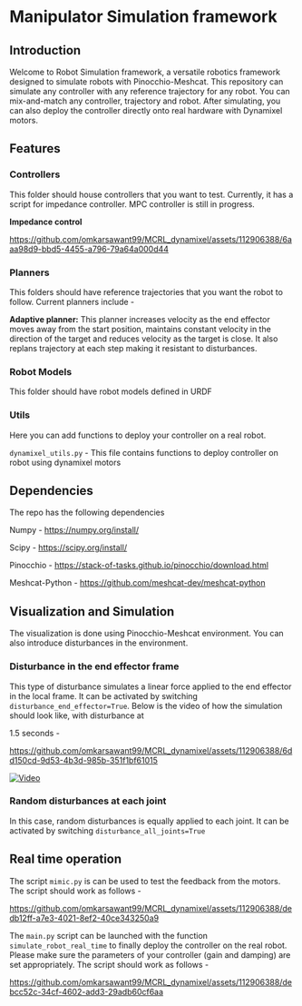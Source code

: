 # Manipulator Simulation framework
## Introduction
Welcome to Robot Simulation framework, a versatile robotics framework designed to simulate robots with Pinocchio-Meshcat. 
This repository can simulate any controller with any reference trajectory for any robot. You can mix-and-match any controller, trajectory and robot.
After simulating, you can also deploy the controller directly onto real hardware with Dynamixel motors.

## Features
### Controllers
This folder should house controllers that you want to test. Currently, it has a script for impedance controller.
MPC controller is still in progress.

**Impedance control**

https://github.com/omkarsawant99/MCRL_dynamixel/assets/112906388/6aaa98d9-bbd5-4455-a796-79a64a000d44


### Planners
This folders should have reference trajectories that you want the robot to follow. Current planners include -

**Adaptive planner:** This planner increases velocity as the end effector moves away from the start position, maintains constant velocity in the direction of the target and 
reduces velocity as the target is close.
It also replans trajectory at each step making it resistant to disturbances.

### Robot Models

This folder should have robot models defined in URDF

### Utils
Here you can add functions to deploy your controller on a real robot.

`dynamixel_utils.py` - This file contains functions to deploy controller on robot using dynamixel motors

## Dependencies
The repo has the following dependencies

Numpy - https://numpy.org/install/

Scipy - https://scipy.org/install/

Pinocchio - https://stack-of-tasks.github.io/pinocchio/download.html

Meshcat-Python - https://github.com/meshcat-dev/meshcat-python

## Visualization and Simulation
The visualization is done using Pinocchio-Meshcat environment. You can also introduce disturbances in the environment. 

### Disturbance in the end effector frame
This type of disturbance simulates a linear force applied to the end effector in the local frame. It can be activated by switching `disturbance_end_effector=True`. Below is the video of how the simulation should look like, with disturbance at 

1.5 seconds -

https://github.com/omkarsawant99/MCRL_dynamixel/assets/112906388/6dd150cd-9d53-4b3d-985b-351f1bf61015

[![Video](URL_of_Thumbnail_Image)](https://clipchamp.com/watch/XHLmpnnQldk/embed)


### Random disturbances at each joint
In this case, random disturbances is equally applied to each joint. It can be activated by switching `disturbance_all_joints=True`

## Real time operation
The script `mimic.py` is can be used to test the feedback from the motors. The script should work as follows -

https://github.com/omkarsawant99/MCRL_dynamixel/assets/112906388/dedb12ff-a7e3-4021-8ef2-40ce343250a9

The `main.py` script can be launched with the function `simulate_robot_real_time` to finally deploy the controller on the real robot. Please make sure the parameters of your controller (gain and damping) are set appropriately. The script should work as follows -

https://github.com/omkarsawant99/MCRL_dynamixel/assets/112906388/debcc52c-34cf-4602-add3-29adb60cf6aa
